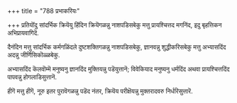 +++
title = "788 प्रभाकरियः"

+++
प्रतियॊंदु सांदर्भिक क्रियॆयु हिंदिन क्रियॆगळन्नु नाशपडिसबेकु मत्तु प्रायश्चित्तद मगनिंद, इदु बृहत्तिकन अभिप्रायवागिदॆ.

दैनंदिन मत्तु सांदर्भिक कर्मगळिंदले दुष्टशक्तिगळन्नु नाशपडिसबेकु, ज्ञानवन्नु शुद्धीकरिसबेकु मत्तु अभ्यासदिंद अदन्नु जीर्णिसिकॊळ्ळबेकु.

अभ्यासदिंद कॆलवॊम्मॆ मनुष्यनु ज्ञानदिंद मुक्तियन्नु पडॆयुत्तानॆ; विवेकियाद मनुष्यनु धर्मदिंद अथवा प्रायश्चित्तदिंद पापवन्नु होगलाडिसुत्तानॆ.

हीगॆ मत्तु हीगॆ, नूरु इतर पुरावॆगळन्नु पडॆद नंतर, क्रियॆय परीक्षॆयन्नु मुक्तरादवरु निर्धरिसुत्तारॆ.

